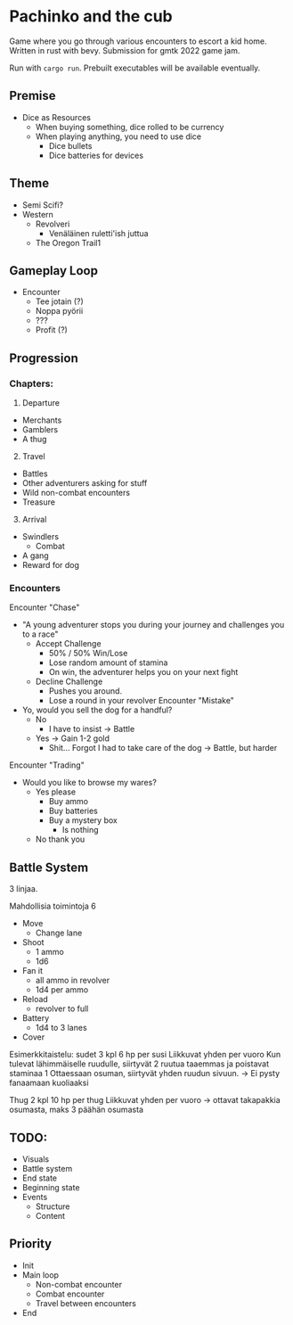 # Pachinko and the cub

Game where you go through various encounters to escort a kid home. Written in rust with bevy. Submission for gmtk 2022 game jam.

Run with `cargo run`. Prebuilt executables will be available eventually.

## Premise
- Dice as Resources
  - When buying something, dice rolled to be currency
  - When playing anything, you need to use dice
    - Dice bullets
    - Dice batteries for devices

## Theme
  - Semi Scifi?
  - Western
    - Revolveri
      - Venäläinen ruletti'ish juttua
    - The Oregon Trail1

## Gameplay Loop
  - Encounter
    - Tee jotain (?)
    - Noppa pyörii
    - ???
    - Profit (?)

## Progression
### Chapters:

1. Departure
  - Merchants
  - Gamblers
  - A thug
2. Travel
  - Battles
  - Other adventurers asking for stuff
  - Wild non-combat encounters
  - Treasure
3. Arrival
  - Swindlers
    - Combat
  - A gang
  - Reward for dog

### Encounters
Encounter "Chase"
- "A young adventurer stops you during your journey and challenges you to a race"
  - Accept Challenge
    - 50% / 50% Win/Lose
    - Lose random amount of stamina
    - On win, the adventurer helps you on your next fight
  - Decline Challenge
    - Pushes you around.
    - Lose a round in your revolver
Encounter "Mistake"
- Yo, would you sell the dog for a handful?
  - No
    - I have to insist
    -> Battle
  - Yes
    -> Gain 1-2 gold
    - Shit... Forgot I had to take care of the dog
    -> Battle, but harder

Encounter "Trading"
- Would you like to browse my wares?
  - Yes please
    - Buy ammo
    - Buy batteries
    - Buy a mystery box
      - Is nothing
  - No thank you


## Battle System

3 linjaa.

Mahdollisia toimintoja 6
  - Move
    - Change lane
  - Shoot
    - 1 ammo
    - 1d6
  - Fan it
    - all ammo in revolver
    - 1d4 per ammo
  - Reload
    - revolver to full
  - Battery
    - 1d4 to 3 lanes
  - Cover

Esimerkkitaistelu:
sudet
3 kpl
6 hp per susi
Liikkuvat yhden per vuoro
Kun tulevat lähimmäiselle ruudulle, siirtyvät 2 ruutua taaemmas ja poistavat staminaa 1
Ottaessaan osuman, siirtyvät yhden ruudun sivuun.
-> Ei pysty fanaamaan kuoliaaksi

Thug
2 kpl
10 hp per thug
Liikkuvat yhden per vuoro
-> ottavat takapakkia osumasta, maks 3 päähän osumasta

## TODO:
- Visuals
- Battle system
- End state
- Beginning state
- Events
  - Structure
  - Content

## Priority
- Init
- Main loop
  - Non-combat encounter
  - Combat encounter
  - Travel between encounters
- End
